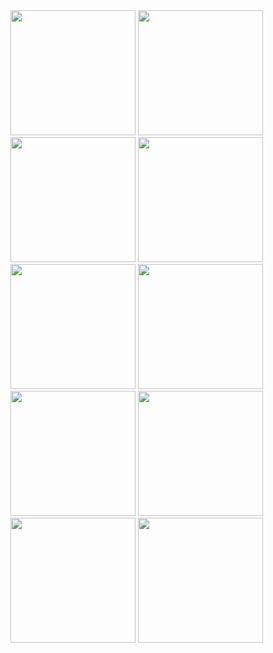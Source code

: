 <img src="https://github.com/SilvVF/movie/assets/98186105/e33a4a0d-0d8c-4048-830a-c2c894d4811d" width="200">
<img src="https://github.com/SilvVF/movie/assets/98186105/28ee9f9f-835b-4da3-a2da-8655f513fa3d" width="200">
<img src="https://github.com/SilvVF/movie/assets/98186105/d6cc5bca-16be-47eb-b323-746051edde50" width="200">
<img src="https://github.com/SilvVF/movie/assets/98186105/1dfbcb18-7b2a-4ccf-b8e3-c54fae7905c3" width="200">
<img src="https://github.com/SilvVF/movie/assets/98186105/26164029-02d4-4eb0-a965-6368be80ccde" width="200">
<img src="https://github.com/SilvVF/movie/assets/98186105/351c2e3a-efb6-401f-b8d9-1d522a827914" width="200">
<img src="https://github.com/SilvVF/movie/assets/98186105/d8c43215-5199-4832-a93e-32deef28ef7a" width="200">
<img src="https://github.com/SilvVF/movie/assets/98186105/4a044334-42fa-4df7-a358-7455cf856b36" width="200">
<img src="https://github.com/SilvVF/movie/assets/98186105/bd1781a3-8ef1-47a3-8476-8e60cd6d5a6c" width="200">
<img src="https://github.com/SilvVF/movie/assets/98186105/85c85ea4-99a3-4359-9a57-af7afb485bd5" width="200">
